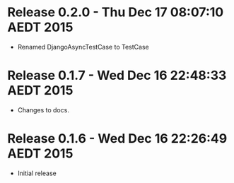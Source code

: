 # Release 0.2.0 - Thu Dec 17 08:07:10 AEDT 2015

- Renamed DjangoAsyncTestCase to TestCase

# Release 0.1.7 - Wed Dec 16 22:48:33 AEDT 2015

- Changes to docs.

# Release 0.1.6 - Wed Dec 16 22:26:49 AEDT 2015

- Initial release

